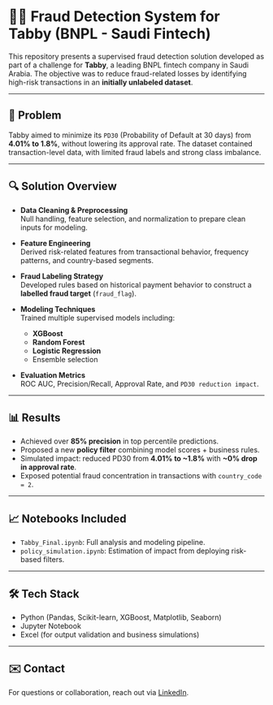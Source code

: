 # 🕵️‍♂️ Fraud Detection System for Tabby (BNPL - Saudi Fintech)

This repository presents a supervised fraud detection solution developed as part of a challenge for **Tabby**, a leading BNPL fintech company in Saudi Arabia. The objective was to reduce fraud-related losses by identifying high-risk transactions in an **initially unlabeled dataset**.

---

## 🚧 Problem

Tabby aimed to minimize its `PD30` (Probability of Default at 30 days) from **4.01% to 1.8%**, without lowering its approval rate. The dataset contained transaction-level data, with limited fraud labels and strong class imbalance.

---

## 🔍 Solution Overview

- **Data Cleaning & Preprocessing**  
  Null handling, feature selection, and normalization to prepare clean inputs for modeling.

- **Feature Engineering**  
  Derived risk-related features from transactional behavior, frequency patterns, and country-based segments.

- **Fraud Labeling Strategy**  
  Developed rules based on historical payment behavior to construct a **labelled fraud target** (`fraud_flag`).

- **Modeling Techniques**  
  Trained multiple supervised models including:
  - **XGBoost**
  - **Random Forest**
  - **Logistic Regression**
  - Ensemble selection

- **Evaluation Metrics**  
  ROC AUC, Precision/Recall, Approval Rate, and `PD30 reduction impact`.

---

## 📊 Results

- Achieved over **85% precision** in top percentile predictions.
- Proposed a new **policy filter** combining model scores + business rules.
- Simulated impact: reduced PD30 from **4.01% to ~1.8%** with **~0% drop in approval rate**.
- Exposed potential fraud concentration in transactions with `country_code = 2`.

---

## 📈 Notebooks Included

- `Tabby_Final.ipynb`: Full analysis and modeling pipeline.
- `policy_simulation.ipynb`: Estimation of impact from deploying risk-based filters.

---

## 🛠️ Tech Stack

- Python (Pandas, Scikit-learn, XGBoost, Matplotlib, Seaborn)
- Jupyter Notebook
- Excel (for output validation and business simulations)

---

## ✉️ Contact

For questions or collaboration, reach out via [LinkedIn](https://www.linkedin.com/in/pabloferraro99).
